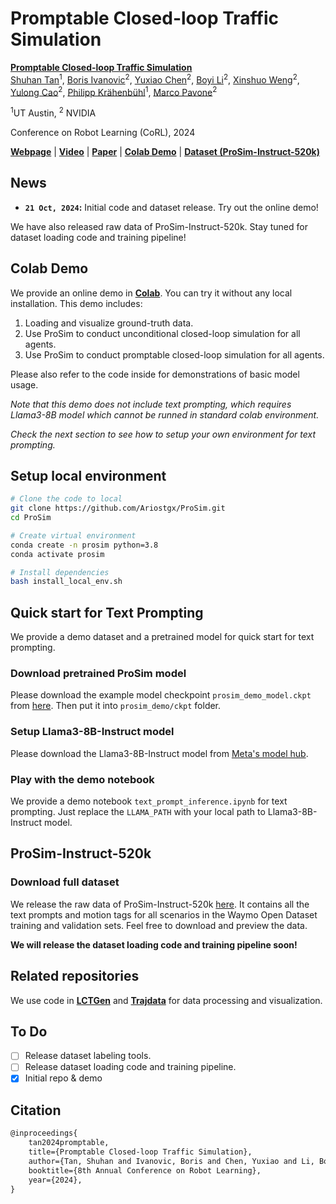 # Promptable Closed-loop Traffic Simulation

[**Promptable Closed-loop Traffic Simulation**](https://www.arxiv.org/abs/2409.05863)                                     
[Shuhan Tan](https://ariostgx.github.io/website/)<sup>1</sup>, [Boris Ivanovic](https://www.borisivanovic.com/)<sup>2</sup>,  [Yuxiao Chen](https://research.nvidia.com/person/yuxiao-chen/)<sup>2</sup>, [Boyi Li](https://sites.google.com/site/boyilics/home/)<sup>2</sup>, [Xinshuo Weng](https://www.xinshuoweng.com/)<sup>2</sup>,  [Yulong Cao](https://kikacaty.github.io/)<sup>2</sup>, [Philipp Krähenbühl](https://www.philkr.net/)<sup>1</sup>, [Marco Pavone](https://research.nvidia.com/person/marco-pavone/)<sup>2</sup>

<sup>1</sup>UT Austin, <sup>2</sup> NVIDIA

Conference on Robot Learning (CoRL), 2024

[**Webpage**](https://ariostgx.github.io/ProSim) | 
[**Video**](https://www.youtube.com/watch?v=6qHRhzIjRjI&t=1s) |
[**Paper**](https://www.arxiv.org/abs/2409.05863) |
[**Colab Demo**](https://colab.research.google.com/drive/1T2N9SweJQ-35DYJKI9WPKxOeB2elujCk?usp=sharing) |
[**Dataset (ProSim-Instruct-520k)**](https://drive.google.com/file/d/1CMfp7PjWnyslHYC1kwvYA87T2KLtjHDN/view?usp=sharing)

## News
* **`21 Oct, 2024`:**  Initial code and dataset release. Try out the online demo! 

We have also released raw data of ProSim-Instruct-520k. Stay tuned for dataset loading code and training pipeline!

## Colab Demo
We provide an online demo in [**Colab**](https://colab.research.google.com/drive/1T2N9SweJQ-35DYJKI9WPKxOeB2elujCk?usp=sharing). You can try it without any local installation. This demo includes:

1. Loading and visualize ground-truth data.
2. Use ProSim to conduct unconditional closed-loop simulation for all agents.
3. Use ProSim to conduct promptable closed-loop simulation for all agents.

Please also refer to the code inside for demonstrations of basic model usage.

*Note that this demo does not include text prompting, which requires Llama3-8B model which cannot be runned in standard colab environment.*

*Check the next section to see how to setup your own environment for text prompting.*

## Setup local environment

```bash
# Clone the code to local
git clone https://github.com/Ariostgx/ProSim.git
cd ProSim

# Create virtual environment
conda create -n prosim python=3.8
conda activate prosim

# Install dependencies
bash install_local_env.sh
```

## Quick start for Text Prompting
We provide a demo dataset and a pretrained model for quick start for text prompting.

### Download pretrained ProSim model

Please download the example model checkpoint `prosim_demo_model.ckpt` from [here](https://drive.google.com/file/d/1d_SyBGC8Ru-8Iw8c_JKvJ7PXZ96kGm7F/view?usp=sharing). Then put it into `prosim_demo/ckpt` folder.

### Setup Llama3-8B-Instruct model

Please download the Llama3-8B-Instruct model from [Meta's model hub](https://huggingface.co/meta-llama/Meta-Llama-3-8B-Instruct).

### Play with the demo notebook

We provide a demo notebook `text_prompt_inference.ipynb` for text prompting. Just replace the `LLAMA_PATH` with your local path to Llama3-8B-Instruct model.


## ProSim-Instruct-520k

### Download full dataset
We release the raw data of ProSim-Instruct-520k [here](https://drive.google.com/file/d/1CMfp7PjWnyslHYC1kwvYA87T2KLtjHDN/view?usp=sharing). It contains all the text prompts and motion tags for all scenarios in the Waymo Open Dataset training and validation sets. Feel free to download and preview the data.

**We will release the dataset loading code and training pipeline soon!**


## Related repositories

We use code in [**LCTGen**](https://github.com/Ariostgx/lctgen) and [**Trajdata**](https://github.com/NVlabs/trajdata) for data processing and visualization.

## To Do
- [ ] Release dataset labeling tools.
- [ ] Release dataset loading code and training pipeline.
- [x] Initial repo & demo

## Citation

```latex
@inproceedings{
    tan2024promptable,
    title={Promptable Closed-loop Traffic Simulation},
    author={Tan, Shuhan and Ivanovic, Boris and Chen, Yuxiao and Li, Boyi and Weng, Xinshuo and Cao, Yulong and Kr{\"a}henb{\"u}hl, Philipp and Pavone, Marco},
    booktitle={8th Annual Conference on Robot Learning},
    year={2024},
}
```